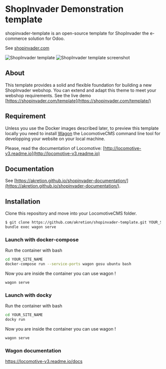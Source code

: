 # ShopInvader Demonstration template

shopinvader-template is an open-source template for ShopInvader the
e-commerce solution for Odoo.

See [shopinvader.com](https://shopinvader.com)

![ShopInvader template](https://imgur.com/7PiaRFZ)
![ShopInvader template screenshot](https://imgur.com/7PiaRFZ "shopinvader template screenshot")

## About
This template provides a solid and flexible foundation for building a new
ShopInvader webshop. You can extend and adapt this theme to meet your webshop requirements.
See the live demo [https://shopinvader.com/template](https://shopinvader.com/template/)

## Requirement

Unless you use the Docker images described later, to preview this template locally you need to install
[Wagon](https://github.com/locomotivecms/wagon) the LocomotiveCMS command line
tool for developping your website on your local machine.

Please, read the documentation of Locomotive:
[http://locomotive-v3.readme.io](http://locomotive-v3.readme.io)

## Documentation

See [https://akretion.github.io/shopinvader-documentation/](https://akretion.github.io/shopinvader-documentation/).

## Installation

Clone this repository and move into your LocomotiveCMS folder.

```bash
$ git clone https://github.com/akretion/shopinvader-template.git YOUR_SITE_NAME
bundle exec wagon serve

```

### Launch with docker-compose

Run the container with bash

```bash
cd YOUR_SITE_NAME
docker-compose run --service-ports wagon gosu ubuntu bash
```

Now you are inside the container you can use wagon !

```bash
wagon serve
```

### Launch with docky

Run the container with bash

```bash
cd YOUR_SITE_NAME
docky run
```

Now you are inside the container you can use wagon !

```bash
wagon serve
```

### Wagon documentation

https://locomotive-v3.readme.io/docs

